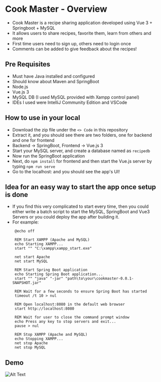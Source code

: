 # Cook Master - Overview
* Cook Master is a recipe sharing application developed using Vue 3 + Springboot + MySQL
* It allows users to share recipes, favorite them, learn from others and more
* First time users need to sign up, others need to login once
* Comments can be added to give feedback about the recipes!

## Pre Requisites
* Must have Java installed and configured
* Should know about Maven and SpringBoot
* Node.js
* Vue.js 3
* MySQL DB (I used MySQL provided with Xampp control panel)
* IDEs I used were IntelliJ Community Edition and VSCode

  
## How to use in your local
* Download the zip file under the  `<> Code` in this repository
* Extract it, and you should see there are two folders, one for backend and one for frontend
* Backend -> SpringBoot, Frontend -> Vue.js 3
* Start your MySQL server, and create a database named as `recipedb`
* Now run the SpringBoot application
* Next, do `npm install` for frontend and then start the Vue.js server by typing `npm run serve`
* Go to the localhost:<port-number> and you should see the app's UI!

## Idea for an easy way to start the app once setup is done
* If you find this very complicated to start every time, then you could either write a batch script to start the MySQL, SpringBoot and Vue3 Servers or you could deploy the app after building it.
* For example:
   ```
    @echo off
    
    REM Start XAMPP (Apache and MySQL)
    echo Starting XAMPP...
    start "" "C:\xampp\xampp_start.exe"
    
    net start Apache
    net start MySQL
    
    REM Start Spring Boot application
    echo Starting Spring Boot application...
    start "" "java" "-jar" "path\to\your\cookmaster-0.0.1-SNAPSHOT.jar"
    
    REM Wait for a few seconds to ensure Spring Boot has started
    timeout /t 10 > nul
    
    REM Open localhost:8080 in the default web browser
    start http://localhost:8080
    
    REM Wait for user to close the command prompt window
    echo Press any key to stop servers and exit...
    pause > nul
    
    REM Stop XAMPP (Apache and MySQL)
    echo Stopping XAMPP...
    net stop Apache
    net stop MySQL
    ```

## Demo
<p align="center">
  
  ![Alt Text](https://github.com/DarshanRaoG/cook-master-app/blob/main/cookmaster-demo-720p.gif)
</p>
